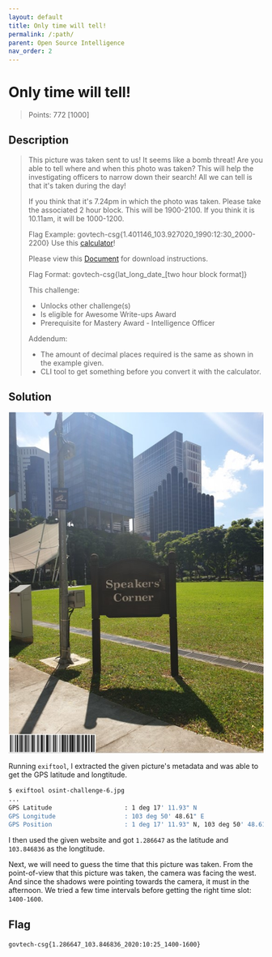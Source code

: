 ```yaml
---
layout: default
title: Only time will tell!
permalink: /:path/
parent: Open Source Intelligence
nav_order: 2
---
```

# Only time will tell!

> Points: 772 [1000]

## Description

> This picture was taken sent to us! It seems like a bomb threat! Are you able to tell where and when this photo was taken? This will help the investigating officers to narrow down their search! All we can tell is that it's taken during the day!
>
> If you think that it's 7.24pm in which the photo was taken. Please take the associated 2 hour block. This will be 1900-2100. If you think it is 10.11am, it will be 1000-1200.
>
> Flag Example: govtech-csg{1.401146_103.927020_1990:12:30_2000-2200}
> Use this [calculator](https://www.pgc.umn.edu/apps/convert/)!
>
> Please view this [Document](https://docs.google.com/document/d/1GrQ6znlN2Z0tu_uAPAs1qrn6by24I51mq8RIIHmFGDU/edit?usp=sharing) for download instructions.
>
> Flag Format: govtech-csg{lat_long_date_[two hour block format]}
> 
> This challenge:
> - Unlocks other challenge(s)
> - Is eligible for Awesome Write-ups Award
> - Prerequisite for Mastery Award - Intelligence Officer
>
> Addendum:
> - The amount of decimal places required is the same as shown in the example given.
> - CLI tool to get something before you convert it with the calculator. 

## Solution

![](osint-challenge-6.jpg)

Running `exiftool`, I extracted the given picture's metadata and was able to get the GPS latitude and longtitude.

```bash
$ exiftool osint-challenge-6.jpg
...
GPS Latitude                    : 1 deg 17' 11.93" N
GPS Longitude                   : 103 deg 50' 48.61" E
GPS Position                    : 1 deg 17' 11.93" N, 103 deg 50' 48.61" E
```

I then used the given website and got `1.286647` as the latitude and `103.846836` as the longtitude. 

Next, we will need to guess the time that this picture was taken. From the point-of-view that this picture was taken, the camera was facing the west. And since the shadows were pointing towards the camera, it must in the afternoon. We tried a few time intervals before getting the right time slot: `1400-1600`.

## Flag
`govtech-csg{1.286647_103.846836_2020:10:25_1400-1600}`